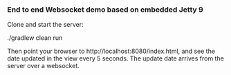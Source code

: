 ### End to end Websocket demo based on embedded Jetty 9

Clone and start the server:

./gradlew clean run

Then point your browser to http://localhost:8080/index.html, and see the date updated in the view every 5 seconds.
The update date arrives from the server over a websocket.

